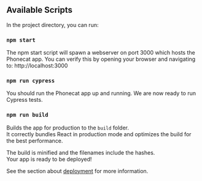 ## Available Scripts

In the project directory, you can run:

### `npm start`

The npm start script will spawn a webserver on port 3000 which hosts the Phonecat app.
You can verify this by opening your browser and navigating to: http://localhost:3000

### `npm run cypress`

You should run the Phonecat app up and running.  We are now ready to run Cypress tests.

### `npm run build`

Builds the app for production to the `build` folder.\
It correctly bundles React in production mode and optimizes the build for the best performance.

The build is minified and the filenames include the hashes.\
Your app is ready to be deployed!

See the section about [deployment](https://facebook.github.io/create-react-app/docs/deployment) for more information.

